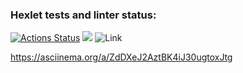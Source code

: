 ### Hexlet tests and linter status:
[![Actions Status](https://github.com/reVoiding/frontend-project-lvl1/workflows/hexlet-check/badge.svg)](https://github.com/reVoiding/frontend-project-lvl1/actions)
<a href="https://codeclimate.com/github/codeclimate/codeclimate/maintainability"><img src="https://api.codeclimate.com/v1/badges/a99a88d28ad37a79dbf6/maintainability" /></a>
![Link](https://github.com/reVoiding/frontend-project-lvl1/actions/workflows/lint-check.yml/badge.svg)


https://asciinema.org/a/ZdDXeJ2AztBK4iJ30ugtoxJtg